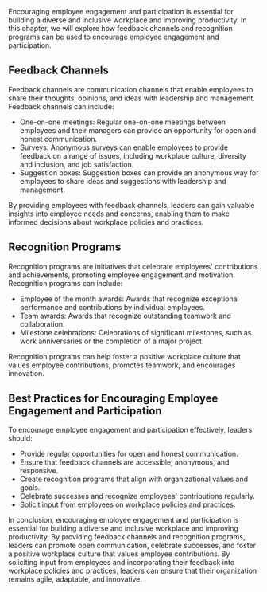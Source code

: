 
Encouraging employee engagement and participation is essential for building a diverse and inclusive workplace and improving productivity. In this chapter, we will explore how feedback channels and recognition programs can be used to encourage employee engagement and participation.

Feedback Channels
-----------------

Feedback channels are communication channels that enable employees to share their thoughts, opinions, and ideas with leadership and management. Feedback channels can include:

* One-on-one meetings: Regular one-on-one meetings between employees and their managers can provide an opportunity for open and honest communication.
* Surveys: Anonymous surveys can enable employees to provide feedback on a range of issues, including workplace culture, diversity and inclusion, and job satisfaction.
* Suggestion boxes: Suggestion boxes can provide an anonymous way for employees to share ideas and suggestions with leadership and management.

By providing employees with feedback channels, leaders can gain valuable insights into employee needs and concerns, enabling them to make informed decisions about workplace policies and practices.

Recognition Programs
--------------------

Recognition programs are initiatives that celebrate employees' contributions and achievements, promoting employee engagement and motivation. Recognition programs can include:

* Employee of the month awards: Awards that recognize exceptional performance and contributions by individual employees.
* Team awards: Awards that recognize outstanding teamwork and collaboration.
* Milestone celebrations: Celebrations of significant milestones, such as work anniversaries or the completion of a major project.

Recognition programs can help foster a positive workplace culture that values employee contributions, promotes teamwork, and encourages innovation.

Best Practices for Encouraging Employee Engagement and Participation
--------------------------------------------------------------------

To encourage employee engagement and participation effectively, leaders should:

* Provide regular opportunities for open and honest communication.
* Ensure that feedback channels are accessible, anonymous, and responsive.
* Create recognition programs that align with organizational values and goals.
* Celebrate successes and recognize employees' contributions regularly.
* Solicit input from employees on workplace policies and practices.

In conclusion, encouraging employee engagement and participation is essential for building a diverse and inclusive workplace and improving productivity. By providing feedback channels and recognition programs, leaders can promote open communication, celebrate successes, and foster a positive workplace culture that values employee contributions. By soliciting input from employees and incorporating their feedback into workplace policies and practices, leaders can ensure that their organization remains agile, adaptable, and innovative.
